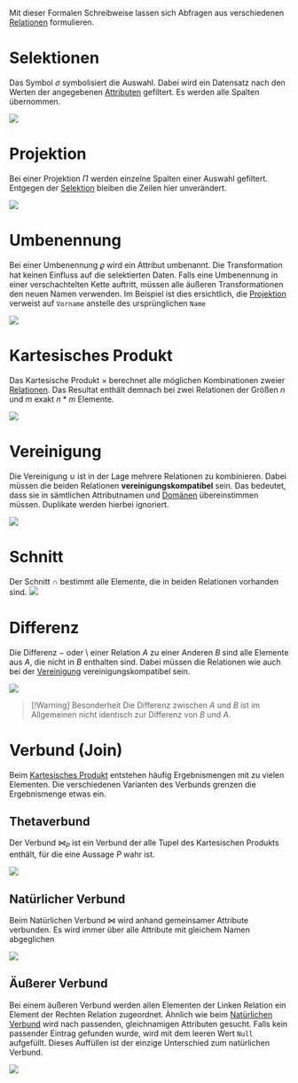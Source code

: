 Mit dieser Formalen Schreibweise lassen sich Abfragen aus verschiedenen [Relationen](Relationen.md) formulieren.

# Selektionen
Das Symbol $\sigma$ symbolisiert die Auswahl. Dabei wird ein Datensatz nach den Werten der angegebenen [Attributen](Relationen.md#Attribut) gefiltert.
Es werden alle Spalten übernommen. 

![](Selektion.png)

# Projektion
Bei einer Projektion $\Pi$ werden einzelne Spalten einer Auswahl gefiltert. Entgegen der [Selektion](#Selektionen) bleiben die Zeilen hier unverändert.

![](Projektion.png)

# Umbenennung
Bei einer Umbenennung $\varrho$ wird ein Attribut umbenannt. Die Transformation hat keinen Einfluss auf die selektierten Daten.
Falls eine Umbenennung in einer verschachtelten Kette auftritt, müssen alle äußeren Transformationen den neuen Namen verwenden. Im Beispiel ist dies ersichtlich, die [Projektion](#Projektion) verweist auf `Vorname` anstelle des ursprünglichen `Name`

![](Umbenennung.png)


# Kartesisches Produkt
Das Kartesische Produkt $\times$ berechnet alle möglichen Kombinationen zweier [Relationen](Relationen.md).
Das Resultat enthält demnach bei zwei Relationen der Größen $n$ und $m$ exakt $n*m$ Elemente.

![](KartesischesProdukt.png)


# Vereinigung
Die Vereinigung $\cup$ ist in der Lage mehrere Relationen zu kombinieren. Dabei müssen die beiden Relationen **vereinigungskompatibel** sein. Das bedeutet, dass sie in sämtlichen Attributnamen und [Domänen](Relationen.md#Domäne) übereinstimmen müssen.
Duplikate werden hierbei ignoriert.

![](Vereinigung.png)

# Schnitt
Der Schnitt $\cap$ bestimmt alle Elemente, die in beiden Relationen vorhanden sind.
![](Schnitt.png)


# Differenz
Die Differenz $-$ oder $\setminus$  einer Relation $A$ zu einer Anderen $B$ sind alle Elemente aus $A$, die nicht in $B$ enthalten sind.
Dabei müssen die Relationen wie auch bei der [Vereinigung](#Vereinigung) vereinigungskompatibel sein.

![](Differenz.png)


> [!Warning] Besonderheit
> Die Differenz zwischen $A$ und $B$ ist im Allgemeinen nicht identisch zur Differenz von $B$ und $A$.


# Verbund (Join)
Beim [Kartesisches Produkt](#Kartesisches%20Produkt) entstehen häufig Ergebnismengen mit zu vielen Elementen.
Die verschiedenen Varianten des Verbunds grenzen die Ergebnismenge etwas ein.

## Thetaverbund
Der Verbund $\bowtie_P$  ist ein Verbund der alle Tupel des Kartesischen Produkts enthält, für die eine Aussage $P$ wahr ist.

![](ThetaVerbund.png)


## Natürlicher Verbund
Beim Natürlichen Verbund $\Join$ wird anhand gemeinsamer Attribute verbunden.
Es wird immer über alle Attribute mit gleichem Namen abgeglichen

![](NaturalVerbund.png)

## Äußerer Verbund
Bei einem äußeren Verbund werden allen Elementen der Linken Relation ein Element der Rechten Relation zugeordnet. Ähnlich wie beim [Natürlichen Verbund](#Natürlicher%20Verbund) wird nach passenden, gleichnamigen Attributen gesucht. Falls kein passender Eintrag gefunden wurde, wird mit dem leeren Wert `Null` aufgefüllt.
Dieses Auffüllen ist der einzige Unterschied zum natürlichen Verbund.

![](OuterJoin.png)



